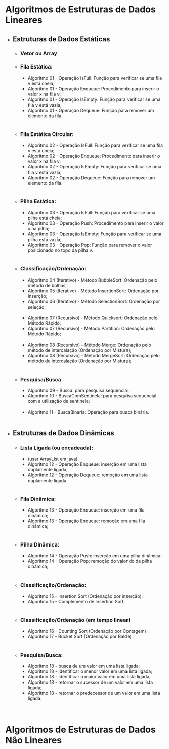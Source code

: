 # Algoritmos de Estruturas de Dados Lineares


- ## Estruturas de Dados Estáticas

  - ### Vetor ou Array


  - ### Fila Estática:
    - Algoritmo 01 - Operação IsFull: Função para verificar se uma fila v está cheia;
    - Algoritmo 01 - Operação Enqueue: Procedimento para inserir o valor x na fila v;
    - Algoritmo 01 - Operação IsEmpty: Função para verificar se uma fila v está vazia;
    - Algoritmo 01 - Operação Dequeue: Função para remover um elemento da fila. </br></br>

  - ### Fila Estática Circular:
    - Algoritmo 02 - Operação IsFull: Função para verificar se uma fila v está cheia;
    - Algoritmo 02 - Operação Enqueue: Procedimento para inserir o valor x na fila v;
    - Algoritmo 02 - Operação IsEmpty: Função para verificar se uma fila v está vazia;
    - Algoritmo 02 - Operação Dequeue: Função para remover um elemento da fila. </br></br>

  - ### Pilha Estática:
    - Algoritmo 03 - Operação IsFull: Função para verificar se uma pilha está cheia; 
    - Algoritmo 03 - Operação Push: Procedimento para inserir o valor x na pilha; 
    - Algoritmo 03 - Operação IsEmpty: Função para verificar se uma pilha está vazia;
    - Algoritmo 03 - Operação Pop: Função para remover o valor posicionado no topo da pilha v. </br></br>

  - ### Classificação/Ordenação:
    - Algoritmo 04 (Iterativo) - Método BubbleSort: Ordenação pelo método de bolhas;
    - Algoritmo 05 (Iterativo) - Método InsertionSort: Ordenação por inserção;
    - Algoritmo 06 (Iterativo) - Método SelectionSort: Ordenação por seleção; </br></br>
    - Algoritmo 07 (Recursivo) - Método Quicksort: Ordenação pelo Método Rápido;
    - Algoritmo 07 (Recursivo) - Método Partition: Ordenação pelo Método Rápido; </br></br>
    - Algoritmo 08 (Recursivo) - Método Merge: Ordenação pelo método de intercalação (Ordenação por Mistura);
    - Algoritmo 08 (Recursivo) - Método MergeSort: Ordenação pelo método de intercalação (Ordenação por Mistura); </br></br>

  - ### Pesquisa/Busca
    - Algoritmo 09 - Busca: para pesquisa sequencial;
    - Algoritmo 10 - BuscaComSentinela: para pesquisa sequencial com a utilização de sentinela; </br></br>
    - Algoritmo 11 - BuscaBinaria: Operação para busca binária.</br></br>

- ## Estruturas de Dados Dinâmicas
  - ### Lista Ligada (ou encadeada):
    - (usar ArrayList em java)
    - Algoritmo 12 - Operação Enqueue: inserção em uma lista duplamente ligada;
    - Algoritmo 12 - Operação Dequeue: remoção em uma lista duplamente ligada.</br></br>

  - ### Fila Dinâmica:
    - Algoritmo 13 - Operação Enqueue: inserção em uma fila dinâmica;
    - Algoritmo 13 - Operação Enqueue: remoção em uma fila dinâmica;</br></br>

  - ### Pilha Dinâmica:
    - Algoritmo 14 - Operação Push: inserção em uma pilha dinâmica;
    - Algoritmo 14 - Operação Pop: remoção do valor do da pilha dinâmica;</br></br> 

  - ### Classificação/Ordenação:
    - Algoritmo 15 - Insertion Sort (Ordenação por inserção);
    - Algoritmo 15 - Complemento de Insertion Sort;</br></br>

  - ### Classificação/Ordenação (em tempo linear)
    - Algoritmo 16 - Counting Sort (Ordenação por Contagem)
    - Algoritmo 17 - Bucket Sort (Ordenação por Balde)</br></br>

  - ### Pesquisa/Busca:
    - Algoritmo 18 - busca de um valor em uma lista ligada;
    - Algoritmo 18 - identificar o menor valor em uma lista ligada;
    - Algoritmo 18 - identificar o maior valor em uma lista ligada;
    - Algoritmo 18 - retornar o sucessor de um valor em uma lista ligada;
    - Algoritmo 18 - retornar o predecessor de um valor em uma lista ligada.</br></br></br>

# Algoritmos de Estruturas de Dados Não Lineares
</br>
